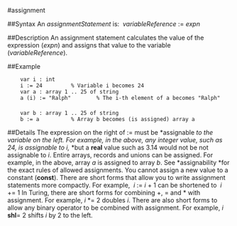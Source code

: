 
#assignment

##Syntax
An *assignmentStatement* is:
 *variableReference* := *expn*



##Description
An assignment statement calculates the value of the expression (*expn*) and assigns that value to the variable (*variableReference*).



##Example



        var i : int
        i := 24         % Variable i becomes 24
        var a : array 1 .. 25 of string
        a (i) := "Ralph"        % The i-th element of a becomes "Ralph"
        
        var b : array 1 .. 25 of string
        b := a          % Array b becomes (is assigned) array a
##Details
The expression on the right of := must be *assignable *to the variable on the left. For example, in the above, any integer value, such as 24, is assignable to *i*,* *but a **real** value such as 3.14 would not be not assignable to *i*. Entire arrays, records and unions can be assigned. For example, in the above, array *a* is assigned to array *b*. See *assignability *for the exact rules of allowed assignments.
You cannot assign a new value to a constant (**const**).
There are short forms that allow you to write assignment statements more compactly. For example,
 *i* := *i* + 1
can be shortened to
 *i* += 1
In Turing, there are short forms for combining +, = and * with assignment. For example, *i* *= 2 doubles *i*.
There are also short forms to allow any binary operator to be combined with assignment. For example, *i* **shl**= 2 shifts *i* by 2 to the left.


